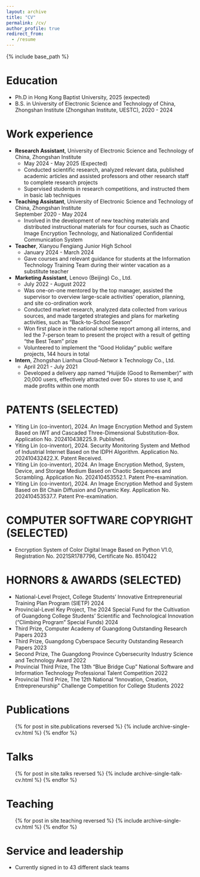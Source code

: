 ```yaml
---
layout: archive
title: "CV"
permalink: /cv/
author_profile: true
redirect_from:
  - /resume
---
```


{% include base_path %}

Education
======
* Ph.D in Hong Kong Baptist University, 2025 (expected)
* B.S. in University of Electronic Science and Technology of China, Zhongshan Institute (Zhongshan Institute, UESTC), 2020 - 2024

Work experience
======
* **Research Assistant**, University of Electronic Science and Technology of China, Zhongshan Institute                     
  * May 2024 - May 2025 (Expected)                  
  * Conducted scientific research, analyzed relevant data, published academic articles and assisted professors and other research staff to complete research projects 
  * Supervised students in research competitions, and instructed them in basic lab techniques
* **Teaching Assistant**, University of Electronic Science and Technology of China, Zhongshan Institute                    
September 2020 - May 2024                               
  * Involved in the development of new teaching materials and distributed instructional materials for four courses, such as Chaotic Image Encryption Technology, and Nationalized Confidential Communication System
* **Teacher**, Xianyou Fengiang Junior High School        
  * January 2024 - March 2024                            
  * Gave courses and relevant guidance for students at the Information Technology Training Team during their winter vacation as a substitute teacher
* **Marketing Assistant**, Lenovo (Beijing) Co., Ltd.        
  * July 2022 - August 2022    
  * Was one-on-one mentored by the top manager, assisted the supervisor to overview large-scale activities’ operation, planning, and site co-ordination work 
  * Conducted market research, analyzed data collected from various sources, and made targeted strategies and plans for marketing activities, such as “Back-to-School Season” 
  * Won first place in the national scheme report among all interns, and led the 7-person team to present the project with a result of getting “the Best Team” prize
  * Volunteered to implement the “Good Holiday” public welfare projects, 144 hours in total 
* **Intern**, Zhongshan Lianhua Cloud-Networ k Technology Co., Ltd. 
  * April 2021 - July 2021
  * Developed a delivery app named “Huijide (Good to Remember)” with 20,000 users,  effectively attracted over 50+ stores to use it, and made profits within one month

  
PATENTS (SELECTED)
======
* Yiting Lin (co-inventor), 2024. An Image Encryption Method and System Based on IWT and Cascaded Three-Dimensional Substitution-Box. Application No. 202410438225.9. Published.
* Yiting Lin (co-inventor), 2024. Security Monitoring System and Method of Industrial Internet Based on the IDPH Algorithm. Application No. 202410432422.X. Patent Received.  
* Yiting Lin (co-inventor), 2024. An Image Encryption Method, System, Device, and Storage Medium Based on Chaotic Sequences and Scrambling. Application No. 202410453552.1. Patent Pre-examination.
* Yiting Lin (co-inventor), 2024. An Image Encryption Method and System Based on Bit Chain Diffusion and Dynamic Key. Application No. 202410453537.7. Patent Pre-examination.


COMPUTER SOFTWARE COPYRIGHT (SELECTED)
======
* Encryption System of Color Digital Image Based on Python V1.0, Registration No. 2021SR1787796, Certificate No. 8510422 

HORNORS & AWARDS (SELECTED)
======
* National-Level Project, College Students’ Innovative Entrepreneurial Training Plan Program (SIETP)                                                      2024
* Provincial-Level Key Project, The 2024 Special Fund for the Cultivation of Guangdong College Students’ Scientific and Technological Innovation (“Climbing Program” Special Funds)                                                               2024
* Third Prize, Computer Academy of Guangdong Outstanding Research Papers     2023
* Third Prize, Guangdong Cyberspace Security Outstanding Research Papers     2023
* Second Prize, The Guangdong Province Cybersecurity Industry Science and Technology Award                                                               2022 
* Provincial Third Prize, The 13th “Blue Bridge Cup” National Software and Information Technology Professional Talent Competition                                2022
* Provincial Third Prize, The 12th National “Innovation, Creation, Entrepreneurship” Challenge Competition for College Students   2022



Publications
======
  <ul>{% for post in site.publications reversed %}
    {% include archive-single-cv.html %}
  {% endfor %}</ul>
  
Talks
======
  <ul>{% for post in site.talks reversed %}
    {% include archive-single-talk-cv.html  %}
  {% endfor %}</ul>
  
Teaching
======
  <ul>{% for post in site.teaching reversed %}
    {% include archive-single-cv.html %}
  {% endfor %}</ul>
  
Service and leadership
======
* Currently signed in to 43 different slack teams
